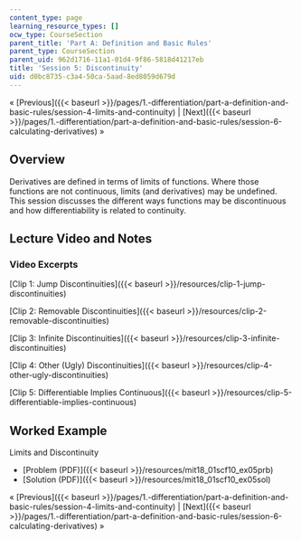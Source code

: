 ```yaml
---
content_type: page
learning_resource_types: []
ocw_type: CourseSection
parent_title: 'Part A: Definition and Basic Rules'
parent_type: CourseSection
parent_uid: 962d1716-11a1-01d4-9f86-5818d41217eb
title: 'Session 5: Discontinuity'
uid: d0bc8735-c3a4-50ca-5aad-8ed8059d679d
---
```


« [Previous]({{< baseurl >}}/pages/1.-differentiation/part-a-definition-and-basic-rules/session-4-limits-and-continuity) | [Next]({{< baseurl >}}/pages/1.-differentiation/part-a-definition-and-basic-rules/session-6-calculating-derivatives) »

Overview
--------

Derivatives are defined in terms of limits of functions. Where those functions are not continuous, limits (and derivatives) may be undefined. This session discusses the different ways functions may be discontinuous and how differentiability is related to continuity.

Lecture Video and Notes
-----------------------

### Video Excerpts

[Clip 1: Jump Discontinuities]({{< baseurl >}}/resources/clip-1-jump-discontinuities)

[Clip 2: Removable Discontinuities]({{< baseurl >}}/resources/clip-2-removable-discontinuities)

[Clip 3: Infinite Discontinuities]({{< baseurl >}}/resources/clip-3-infinite-discontinuities)

[Clip 4: Other (Ugly) Discontinuities]({{< baseurl >}}/resources/clip-4-other-ugly-discontinuities)

[Clip 5: Differentiable Implies Continuous]({{< baseurl >}}/resources/clip-5-differentiable-implies-continuous)

Worked Example
--------------

Limits and Discontinuity

*   [Problem (PDF)]({{< baseurl >}}/resources/mit18_01scf10_ex05prb)
*   [Solution (PDF)]({{< baseurl >}}/resources/mit18_01scf10_ex05sol)

« [Previous]({{< baseurl >}}/pages/1.-differentiation/part-a-definition-and-basic-rules/session-4-limits-and-continuity) | [Next]({{< baseurl >}}/pages/1.-differentiation/part-a-definition-and-basic-rules/session-6-calculating-derivatives) »